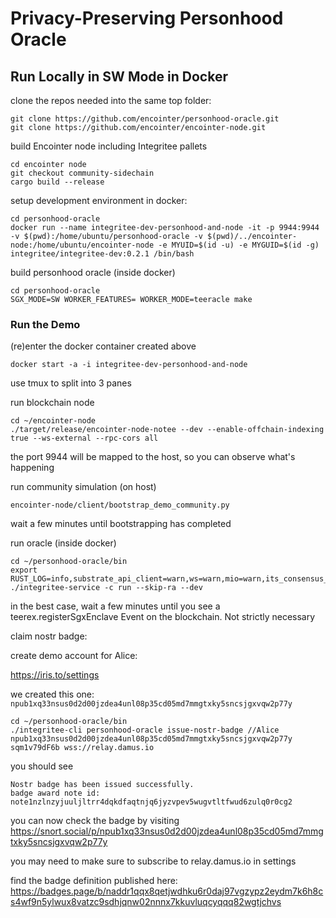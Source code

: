 # Privacy-Preserving Personhood Oracle

## Run Locally in SW Mode in Docker

clone the repos needed into the same top folder:
```
git clone https://github.com/encointer/personhood-oracle.git
git clone https://github.com/encointer/encointer-node.git
```

build Encointer node including Integritee pallets

```
cd encointer node
git checkout community-sidechain
cargo build --release
```

setup development environment in docker:

```
cd personhood-oracle
docker run --name integritee-dev-personhood-and-node -it -p 9944:9944 -v $(pwd):/home/ubuntu/personhood-oracle -v $(pwd)/../encointer-node:/home/ubuntu/encointer-node -e MYUID=$(id -u) -e MYGUID=$(id -g) integritee/integritee-dev:0.2.1 /bin/bash
```

build personhood oracle (inside docker)
```
cd personhood-oracle
SGX_MODE=SW WORKER_FEATURES= WORKER_MODE=teeracle make
```

### Run the Demo

(re)enter the docker container created above
```
docker start -a -i integritee-dev-personhood-and-node
```
use tmux to split into 3 panes

run blockchain node
```
cd ~/encointer-node
./target/release/encointer-node-notee --dev --enable-offchain-indexing true --ws-external --rpc-cors all
```
the port 9944 will be mapped to the host, so you can observe what's happening

run community simulation (on host)
```
encointer-node/client/bootstrap_demo_community.py 
```
wait a few minutes until bootstrapping has completed

run oracle (inside docker)
```
cd ~/personhood-oracle/bin
export RUST_LOG=info,substrate_api_client=warn,ws=warn,mio=warn,its_consensus_common=info,sidechain=info,integritee_service=trace,enclave_runtime=trace,ac_node_api=warn,sp_io=warn,itc_parentchain_indirect_calls_executor=trace,itp_stf_executor=trace,itc_parentchain_light_client=trace,itc_parentchain_block_importer=trace,itp_stf_state_handler=trace,itc_direct_rpc_server=trace
./integritee-service -c run --skip-ra --dev
```
in the best case, wait a few minutes until you see a teerex.registerSgxEnclave Event on the blockchain. Not strictly necessary

claim nostr badge: 

create demo account for Alice:

https://iris.to/settings

we created this one: `npub1xq33nsus0d2d00jzdea4unl08p35cd05md7mmgtxky5sncsjgxvqw2p77y`

```
cd ~/personhood-oracle/bin
./integritee-cli personhood-oracle issue-nostr-badge //Alice npub1xq33nsus0d2d00jzdea4unl08p35cd05md7mmgtxky5sncsjgxvqw2p77y sqm1v79dF6b wss://relay.damus.io
```
you should see

```
Nostr badge has been issued successfully.
badge award note id: note1nzlnzyjuuljltrr4dqkdfaqtnjq6jyzvpev5wugvtltfwud6zulq0r0cg2
```
you can now check the badge by visiting
https://snort.social/p/npub1xq33nsus0d2d00jzdea4unl08p35cd05md7mmgtxky5sncsjgxvqw2p77y

you may need to make sure to subscribe to relay.damus.io in settings

find the badge definition published here:
https://badges.page/b/naddr1qqx8qetjwdhku6r0daj97vgzypz2eydm7k6h8cs4wf9n5ylwux8vatzc9sdhjqnw02nnnx7kkuvluqcyqqq82wgtjchvs
